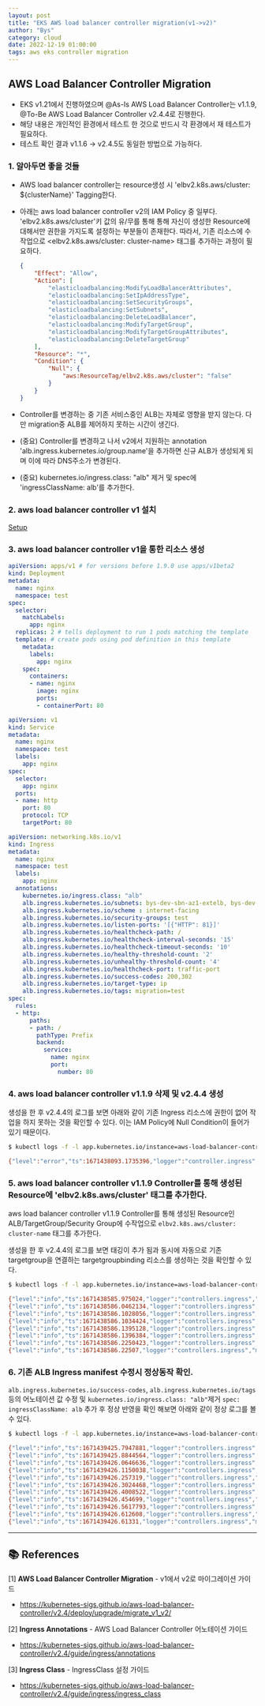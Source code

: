 ```yaml
---
layout: post
title: "EKS AWS load balancer controller migration(v1->v2)"
author: "Bys"
category: cloud
date: 2022-12-19 01:00:00
tags: aws eks controller migration
---
```


## AWS Load Balancer Controller Migration
- EKS v1.21에서 진행하였으며 @As-Is AWS Load Balancer Controller는 v1.1.9, @To-Be AWS Load Balancer Controller v2.4.4로 진행한다.  
- 해당 내용은 개인적인 환경에서 테스트 한 것으로 반드시 각 환경에서 재 테스트가 필요하다.  
- 테스트 확인 결과 v1.1.6 -> v2.4.5도 동일한 방법으로 가능하다. 

### 1. 알아두면 좋을 것들  
- AWS load balancer controller는 resource생성 시 'elbv2.k8s.aws/cluster: ${clusterName}' Tagging한다.  
- 아래는 aws load balancer controller v2의 IAM Policy 중 일부다. 'elbv2.k8s.aws/cluster'키 값의 유/무를 통해 통해 자신이 생성한 Resource에 대해서만 권한을 가지도록 설정하는 부분들이 존재한다. 따라서, 기존 리소스에 수작업으로 <elbv2.k8s.aws/cluster: cluster-name> 태그를 추가하는 과정이 필요하다.  
    ```json
    {
        "Effect": "Allow",
        "Action": [
            "elasticloadbalancing:ModifyLoadBalancerAttributes",
            "elasticloadbalancing:SetIpAddressType",
            "elasticloadbalancing:SetSecurityGroups",
            "elasticloadbalancing:SetSubnets",
            "elasticloadbalancing:DeleteLoadBalancer",
            "elasticloadbalancing:ModifyTargetGroup",
            "elasticloadbalancing:ModifyTargetGroupAttributes",
            "elasticloadbalancing:DeleteTargetGroup"
        ],
        "Resource": "*",
        "Condition": {
            "Null": {
                "aws:ResourceTag/elbv2.k8s.aws/cluster": "false"
            }
        }
    }
    ```

- Controller를 변경하는 중 기존 서비스중인 ALB는 자체로 영향을 받지 않는다. 다만 migration중 ALB를 제어하지 못하는 시간이 생긴다.  
- (중요) Controller를 변경하고 나서 v2에서 지원하는 annotation 'alb.ingress.kubernetes.io/group.name'을 추가하면 신규 ALB가 생성되게 되며 이에 따라 DNS주소가 변경된다.  
- (중요) kubernetes.io/ingress.class: "alb" 제거 및 spec에 'ingressClassName: alb'를 추가한다.  


### 2. aws load balancer controller v1 설치
[Setup](https://kubernetes-sigs.github.io/aws-load-balancer-controller/v1.1/guide/controller/setup/)

### 3. aws load balancer controller v1을 통한 리소스 생성 
```yaml
apiVersion: apps/v1 # for versions before 1.9.0 use apps/v1beta2
kind: Deployment
metadata:
  name: nginx
  namespace: test
spec:
  selector:
    matchLabels:
      app: nginx
  replicas: 2 # tells deployment to run 1 pods matching the template
  template: # create pods using pod definition in this template
    metadata:
      labels:
        app: nginx
    spec:
      containers:
      - name: nginx
        image: nginx
        ports:
        - containerPort: 80
```
```yaml
apiVersion: v1
kind: Service
metadata:
  name: nginx
  namespace: test
  labels:
    app: nginx
spec:
  selector:
    app: nginx
  ports:
  - name: http
    port: 80
    protocol: TCP
    targetPort: 80
```
```yaml
apiVersion: networking.k8s.io/v1
kind: Ingress
metadata:
  name: nginx
  namespace: test
  labels:
    app: nginx
  annotations:
    kubernetes.io/ingress.class: "alb"
    alb.ingress.kubernetes.io/subnets: bys-dev-sbn-az1-extelb, bys-dev-sbn-az2-extelb
    alb.ingress.kubernetes.io/scheme : internet-facing
    alb.ingress.kubernetes.io/security-groups: test
    alb.ingress.kubernetes.io/listen-ports: '[{"HTTP": 81}]'
    alb.ingress.kubernetes.io/healthcheck-path: /
    alb.ingress.kubernetes.io/healthcheck-interval-seconds: '15'
    alb.ingress.kubernetes.io/healthcheck-timeout-seconds: '10'
    alb.ingress.kubernetes.io/healthy-threshold-count: '2'
    alb.ingress.kubernetes.io/unhealthy-threshold-count: '4'
    alb.ingress.kubernetes.io/healthcheck-port: traffic-port
    alb.ingress.kubernetes.io/success-codes: 200,302
    alb.ingress.kubernetes.io/target-type: ip
    alb.ingress.kubernetes.io/tags: migration=test
spec:
  rules:
  - http:
      paths:
      - path: /
        pathType: Prefix
        backend:
          service:
            name: nginx
            port:
              number: 80
```

### 4. aws load balancer controller v1.1.9 삭제 및 v2.4.4 생성 
생성을 한 후 v2.4.4의 로그를 보면 아래와 같이 기존 Ingress 리소스에 권한이 없어 작업을 하지 못하는 것을 확인할 수 있다. 이는 IAM Policy에 Null Condition이 들어가 있기 때문이다.  
```bash
$ kubectl logs -f -l app.kubernetes.io/instance=aws-load-balancer-controller -n kube-system

{"level":"error","ts":1671438093.1735396,"logger":"controller.ingress","msg":"Reconciler error","name":"nginx","namespace":"test","error":"AccessDenied: User: arn:aws:sts::111122223333:assumed-role/AmazonEKSLoadBalancerControllerRole/1671437923207273240 is not authorized to perform: elasticloadbalancing:AddTags on resource: arn:aws:elasticloadbalancing:ap-northeast-2:111122223333:targetgroup/b01868f7-5a04f165222a86523e6/ae1c4856facad74d because no identity-based policy allows the elasticloadbalancing:AddTags action\n\tstatus code: 403, request id: 0536d0c4-5c18-4ffa-9135-3ab811602897"} 
```

### 5. aws load balancer controller v1.1.9 Controller를 통해 생성된 Resource에 'elbv2.k8s.aws/cluster' 태그를 추가한다.  
aws load balancer controller v1.1.9 Controller를 통해 생성된 Resource인 ALB/TargetGroup/Security Group에 수작업으로 `elbv2.k8s.aws/cluster: cluster-name` 태그를 추가한다.  

생성을 한 후 v2.4.4의 로그를 보면 태깅이 추가 됨과 동시에 자동으로 기존 targetgroup을 연결하는 targetgroupbinding 리소스를 생성하는 것을 확인할 수 있다.  
```bash
$ kubectl logs -f -l app.kubernetes.io/instance=aws-load-balancer-controller -n kube-system

{"level":"info","ts":1671438585.975024,"logger":"controllers.ingress","msg":"added resource tags","arn":"arn:aws:elasticloadbalancing:ap-northeast-2:111122223333:listener/app/b01868f7-test-nginx-cf8a/d2d154e4d7ab5662/f8026de8309a10e2"}
{"level":"info","ts":1671438586.0462134,"logger":"controllers.ingress","msg":"adding resource tags","arn":"arn:aws:elasticloadbalancing:ap-northeast-2:111122223333:listener-rule/app/b01868f7-test-nginx-cf8a/d2d154e4d7ab5662/f8026de8309a10e2/997e6b5cbd38914d","change":{"auto-delete":"no","elbv2.k8s.aws/cluster":"eks-test","ingress.k8s.aws/resource":"81:1","ingress.k8s.aws/stack":"test/nginx","migration":"test3"}}
{"level":"info","ts":1671438586.1028056,"logger":"controllers.ingress","msg":"added resource tags","arn":"arn:aws:elasticloadbalancing:ap-northeast-2:111122223333:listener-rule/app/b01868f7-test-nginx-cf8a/d2d154e4d7ab5662/f8026de8309a10e2/997e6b5cbd38914d"}
{"level":"info","ts":1671438586.1034424,"logger":"controllers.ingress","msg":"modifying listener rule","stackID":"test/nginx","resourceID":"81:1","arn":"arn:aws:elasticloadbalancing:ap-northeast-2:111122223333:listener-rule/app/b01868f7-test-nginx-cf8a/d2d154e4d7ab5662/f8026de8309a10e2/997e6b5cbd38914d"}
{"level":"info","ts":1671438586.1395128,"logger":"controllers.ingress","msg":"modified listener rule","stackID":"test/nginx","resourceID":"81:1","arn":"arn:aws:elasticloadbalancing:ap-northeast-2:111122223333:listener-rule/app/b01868f7-test-nginx-cf8a/d2d154e4d7ab5662/f8026de8309a10e2/997e6b5cbd38914d"}
{"level":"info","ts":1671438586.1396384,"logger":"controllers.ingress","msg":"creating targetGroupBinding","stackID":"test/nginx","resourceID":"test/nginx-nginx:80"}
{"level":"info","ts":1671438586.2250423,"logger":"controllers.ingress","msg":"created targetGroupBinding","stackID":"test/nginx","resourceID":"test/nginx-nginx:80","targetGroupBinding":{"namespace":"test","name":"k8s-test-nginx-4fa33f903b"}}
{"level":"info","ts":1671438586.22507,"logger":"controllers.ingress","msg":"successfully deployed model","ingressGroup":"test/nginx"}
```

### 6. 기존 ALB Ingress manifest 수정시 정상동작 확인. 
`alb.ingress.kubernetes.io/success-codes`, `alb.ingress.kubernetes.io/tags` 등의 어노테이션 값 수정 및 `kubernetes.io/ingress.class: "alb"`제거 `spec: ingressClassName: alb` 추가 후 정상 반영을 확인 해보면 아래와 같이 정상 로그를 볼 수 있다.  

```bash
$ kubectl logs -f -l app.kubernetes.io/instance=aws-load-balancer-controller -n kube-system

{"level":"info","ts":1671439425.7947881,"logger":"controllers.ingress","msg":"adding resource tags","resourceID":"sg-xxxxxxx","change":{"migration":"success-2"}}
{"level":"info","ts":1671439425.8844564,"logger":"controllers.ingress","msg":"added resource tags","resourceID":"sg-xxxxxxx"}
{"level":"info","ts":1671439426.0646636,"logger":"controllers.ingress","msg":"adding resource tags","arn":"arn:aws:elasticloadbalancing:ap-northeast-2:111122223333:targetgroup/b01868f7-9c0326b1277d3d9d1ae/b76047357541cfa4","change":{"migration":"success-2"}}
{"level":"info","ts":1671439426.1150038,"logger":"controllers.ingress","msg":"added resource tags","arn":"arn:aws:elasticloadbalancing:ap-northeast-2:111122223333:targetgroup/b01868f7-9c0326b1277d3d9d1ae/b76047357541cfa4"}
{"level":"info","ts":1671439426.257319,"logger":"controllers.ingress","msg":"adding resource tags","arn":"arn:aws:elasticloadbalancing:ap-northeast-2:111122223333:loadbalancer/app/b01868f7-test-nginxv2-9c2b/319b31b75ea12a52","change":{"migration":"success-2"}}
{"level":"info","ts":1671439426.3024468,"logger":"controllers.ingress","msg":"added resource tags","arn":"arn:aws:elasticloadbalancing:ap-northeast-2:111122223333:loadbalancer/app/b01868f7-test-nginxv2-9c2b/319b31b75ea12a52"}
{"level":"info","ts":1671439426.4008522,"logger":"controllers.ingress","msg":"adding resource tags","arn":"arn:aws:elasticloadbalancing:ap-northeast-2:111122223333:listener/app/b01868f7-test-nginxv2-9c2b/319b31b75ea12a52/1402387aa3a29373","change":{"migration":"success-2"}}
{"level":"info","ts":1671439426.454699,"logger":"controllers.ingress","msg":"added resource tags","arn":"arn:aws:elasticloadbalancing:ap-northeast-2:111122223333:listener/app/b01868f7-test-nginxv2-9c2b/319b31b75ea12a52/1402387aa3a29373"}
{"level":"info","ts":1671439426.5617793,"logger":"controllers.ingress","msg":"adding resource tags","arn":"arn:aws:elasticloadbalancing:ap-northeast-2:111122223333:listener-rule/app/b01868f7-test-nginxv2-9c2b/319b31b75ea12a52/1402387aa3a29373/6929f026eec9a6c9","change":{"migration":"success-2"}}
{"level":"info","ts":1671439426.612608,"logger":"controllers.ingress","msg":"added resource tags","arn":"arn:aws:elasticloadbalancing:ap-northeast-2:111122223333:listener-rule/app/b01868f7-test-nginxv2-9c2b/319b31b75ea12a52/1402387aa3a29373/6929f026eec9a6c9"}
{"level":"info","ts":1671439426.61331,"logger":"controllers.ingress","msg":"successfully deployed model","ingressGroup":"test/nginxv2"}
```




---

## 📚 References

[1] **AWS Load Balancer Controller Migration** - v1에서 v2로 마이그레이션 가이드  
- https://kubernetes-sigs.github.io/aws-load-balancer-controller/v2.4/deploy/upgrade/migrate_v1_v2/

[2] **Ingress Annotations** - AWS Load Balancer Controller 어노테이션 가이드  
- https://kubernetes-sigs.github.io/aws-load-balancer-controller/v2.4/guide/ingress/annotations

[3] **Ingress Class** - IngressClass 설정 가이드  
- https://kubernetes-sigs.github.io/aws-load-balancer-controller/v2.4/guide/ingress/ingress_class
